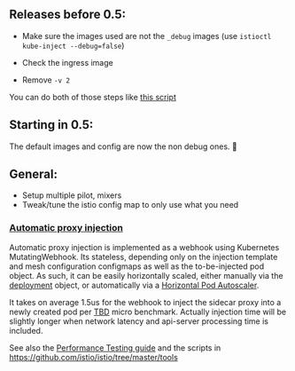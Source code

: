## Releases before 0.5:

- Make sure the images used are not the `_debug` images (use `istioctl kube-inject --debug=false`)

- Check the ingress image

- Remove `-v 2`

You can do both of those steps like [this script](https://github.com/istio/istio/blob/a957c58b0ef7f745643b40f4f156dac7bcfc43d2/tools/setup_perf_cluster.sh#L112)

## Starting in 0.5:

The default images and config are now the non debug ones. :tada:

## General:

- Setup multiple pilot, mixers
- Tweak/tune the istio config map to only use what you need

### [Automatic proxy injection](https://istio.io/docs/setup/kubernetes/sidecar-injection.html#automatic-sidecar-injection)

Automatic proxy injection is implemented as a webhook using Kubernetes MutatingWebhook. Its stateless, depending only on the injection template and mesh configuration configmaps as well as the to-be-injected pod object. As such, it can be easily horizontally scaled, either manually via the [deployment](https://kubernetes.io/docs/concepts/workloads/controllers/deployment/#scaling-a-deployment) object, or automatically via a [Horizontal Pod Autoscaler](https://kubernetes.io/docs/tasks/run-application/horizontal-pod-autoscale/).

It takes on average 1.5us for the webhook to inject the sidecar proxy into a newly created pod per [TBD](https://github.com/istio/istio/pull/3189/files#diff-3fb712a20331a79c4b1c1eda38704a76R515) micro benchmark. Actually injection time will be slightly longer when network latency and api-server processing time is included.

See also the [Performance Testing guide](https://github.com/istio/istio/tree/master/tools#istio-load-testing-user-guide) and the scripts in https://github.com/istio/istio/tree/master/tools